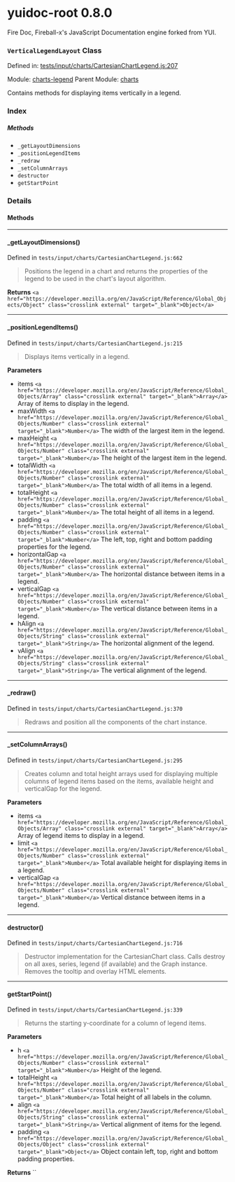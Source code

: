 
# yuidoc-root 0.8.0

Fire Doc, Fireball-x&#x27;s JavaScript Documentation engine forked from YUI.

### `VerticalLegendLayout` Class


Defined in: [tests/input/charts/CartesianChartLegend.js:207](../files/tests/input/charts/CartesianChartLegend.js.js)

Module: [charts-legend](../modules/charts-legend.md)
Parent Module: [charts](../modules/charts.md)




Contains methods for displaying items vertically in a legend.

### Index



##### Methods


  - `_getLayoutDimensions`
  - `_positionLegendItems`
  - `_redraw`
  - `_setColumnArrays`
  - `destructor`
  - `getStartPoint`





### Details




<!-- Method Block -->
#### Methods



--------------------------
#### _getLayoutDimensions() 

Defined in `tests/input/charts/CartesianChartLegend.js:662`



> Positions the legend in a chart and returns the properties of the legend to be used in the 
chart's layout algorithm.


**Returns**
`<a href="https://developer.mozilla.org/en/JavaScript/Reference/Global_Objects/Object" class="crosslink external" target="_blank">Object</a>` 


--------------------------
#### _positionLegendItems() 

Defined in `tests/input/charts/CartesianChartLegend.js:215`



> Displays items vertically in a legend.

**Parameters**
- items `<a href="https://developer.mozilla.org/en/JavaScript/Reference/Global_Objects/Array" class="crosslink external" target="_blank">Array</a>` Array of items to display in the legend.
- maxWidth `<a href="https://developer.mozilla.org/en/JavaScript/Reference/Global_Objects/Number" class="crosslink external" target="_blank">Number</a>` The width of the largest item in the legend.
- maxHeight `<a href="https://developer.mozilla.org/en/JavaScript/Reference/Global_Objects/Number" class="crosslink external" target="_blank">Number</a>` The height of the largest item in the legend.
- totalWidth `<a href="https://developer.mozilla.org/en/JavaScript/Reference/Global_Objects/Number" class="crosslink external" target="_blank">Number</a>` The total width of all items in a legend.
- totalHeight `<a href="https://developer.mozilla.org/en/JavaScript/Reference/Global_Objects/Number" class="crosslink external" target="_blank">Number</a>` The total height of all items in a legend.
- padding `<a href="https://developer.mozilla.org/en/JavaScript/Reference/Global_Objects/Number" class="crosslink external" target="_blank">Number</a>` The left, top, right and bottom padding properties for the legend.
- horizontalGap `<a href="https://developer.mozilla.org/en/JavaScript/Reference/Global_Objects/Number" class="crosslink external" target="_blank">Number</a>` The horizontal distance between items in a legend.
- verticalGap `<a href="https://developer.mozilla.org/en/JavaScript/Reference/Global_Objects/Number" class="crosslink external" target="_blank">Number</a>` The vertical distance between items in a legend.
- hAlign `<a href="https://developer.mozilla.org/en/JavaScript/Reference/Global_Objects/String" class="crosslink external" target="_blank">String</a>` The horizontal alignment of the legend.
- vAlign `<a href="https://developer.mozilla.org/en/JavaScript/Reference/Global_Objects/String" class="crosslink external" target="_blank">String</a>` The vertical alignment of the legend.



--------------------------
#### _redraw() 

Defined in `tests/input/charts/CartesianChartLegend.js:370`



> Redraws and position all the components of the chart instance.




--------------------------
#### _setColumnArrays() 

Defined in `tests/input/charts/CartesianChartLegend.js:295`



> Creates column and total height arrays used for displaying multiple columns of
legend items based on the items, available height and verticalGap for the legend.

**Parameters**
- items `<a href="https://developer.mozilla.org/en/JavaScript/Reference/Global_Objects/Array" class="crosslink external" target="_blank">Array</a>` Array of legend items to display in a legend.
- limit `<a href="https://developer.mozilla.org/en/JavaScript/Reference/Global_Objects/Number" class="crosslink external" target="_blank">Number</a>` Total available height for displaying items in a legend.
- verticalGap `<a href="https://developer.mozilla.org/en/JavaScript/Reference/Global_Objects/Number" class="crosslink external" target="_blank">Number</a>` Vertical distance between items in a legend.



--------------------------
#### destructor() 

Defined in `tests/input/charts/CartesianChartLegend.js:716`



> Destructor implementation for the CartesianChart class. Calls destroy on all axes, series, legend (if available) and the Graph instance.
Removes the tooltip and overlay HTML elements.




--------------------------
#### getStartPoint() 

Defined in `tests/input/charts/CartesianChartLegend.js:339`



> Returns the starting y-coordinate for a column of legend items.

**Parameters**
- h `<a href="https://developer.mozilla.org/en/JavaScript/Reference/Global_Objects/Number" class="crosslink external" target="_blank">Number</a>` Height of the legend.
- totalHeight `<a href="https://developer.mozilla.org/en/JavaScript/Reference/Global_Objects/Number" class="crosslink external" target="_blank">Number</a>` Total height of all labels in the column.
- align `<a href="https://developer.mozilla.org/en/JavaScript/Reference/Global_Objects/String" class="crosslink external" target="_blank">String</a>` Vertical alignment of items for the legend.
- padding `<a href="https://developer.mozilla.org/en/JavaScript/Reference/Global_Objects/Object" class="crosslink external" target="_blank">Object</a>` Object contain left, top, right and bottom padding properties.

**Returns**
`` 



